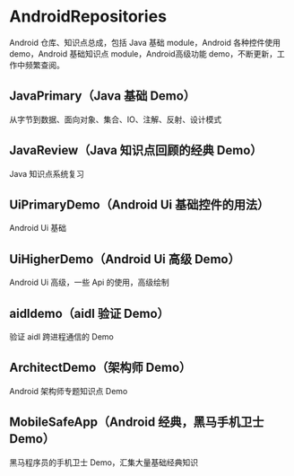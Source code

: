 # AndroidRepositories
Android 仓库、知识点总成，包括 Java 基础 module，Android 各种控件使用 demo，Android 基础知识点 module，Android高级功能 demo，不断更新，工作中频繁查阅。



## JavaPrimary（Java 基础 Demo）
从字节到数据、面向对象、集合、IO、注解、反射、设计模式

## JavaReview（Java 知识点回顾的经典 Demo）
Java 知识点系统复习

## UiPrimaryDemo（Android Ui 基础控件的用法）
Android Ui 基础

## UiHigherDemo（Android Ui 高级 Demo）
Android Ui 高级，一些 Api 的使用，高级绘制

## aidldemo（aidl 验证 Demo）
验证 aidl 跨进程通信的 Demo

## ArchitectDemo（架构师 Demo）
Android 架构师专题知识点 Demo

## MobileSafeApp（Android 经典，黑马手机卫士 Demo）
黑马程序员的手机卫士 Demo，汇集大量基础经典知识
